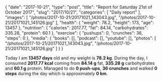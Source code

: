{
    "date": "2017-10-21",
    "type": "post",
    "title": "Report for Saturday 21st of October 2017",
    "slug": "2017\/10\/21",
    "categories": [
        "Daily report"
    ],
    "images": [
        "\/photos\/2017-10-21\/20171021_143043.jpg",
        "\/photos\/2017-10-21\/20171021_145126.jpg"
    ],
    "health": {
        "weight": 78.2,
        "height": 173,
        "age": 13457
    },
    "nutrition": {
        "calories": 2017.77,
        "fat": 84.14,
        "carbohydrates": 335.28,
        "protein": 60.1
    },
    "exercise": {
        "pushups": 0,
        "crunches": 36,
        "steps": 0
    },
    "media": {
        "books": [],
        "podcast": [],
        "youtube": [],
        "photos": [
            "\/photos\/2017-10-21\/20171021_143043.jpg",
            "\/photos\/2017-10-21\/20171021_145126.jpg"
        ]
    }
}

Today I am <strong>13457 days</strong> old and my weight is <strong>78.2 kg</strong>. During the day, I consumed <strong>2017.77 kcal</strong> coming from <strong>84.14 g</strong> fat, <strong>335.28 g</strong> carbohydrates and <strong>60.1 g</strong> protein. Managed to do <strong>0 push-ups</strong>, <strong>36 crunches</strong> and walked <strong>0 steps</strong> during the day which is approximately <strong>0 km</strong>.